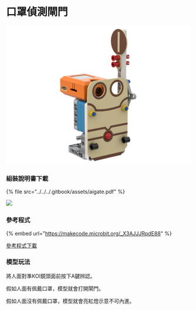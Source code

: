 # 口罩偵測閘門

![](../../../.gitbook/assets/aigate.png)

### 組裝說明書下載

{% file src="../../../.gitbook/assets/aigate.pdf" %}

![](../../../.gitbook/assets/aigate\_wiring.png)

### 參考程式

{% embed url="https://makecode.microbit.org/_X3AJJJRpdE88" %}

[參考程式下載](https://makecode.microbit.org/\_X3AJJJRpdE88)

### 模型玩法

將人面對準KOI鏡頭面前按下A鍵辨認。

假如人面有佩戴口罩，模型就會打開閘門。

假如人面沒有佩戴口罩，模型就會亮紅燈示意不可內進。
